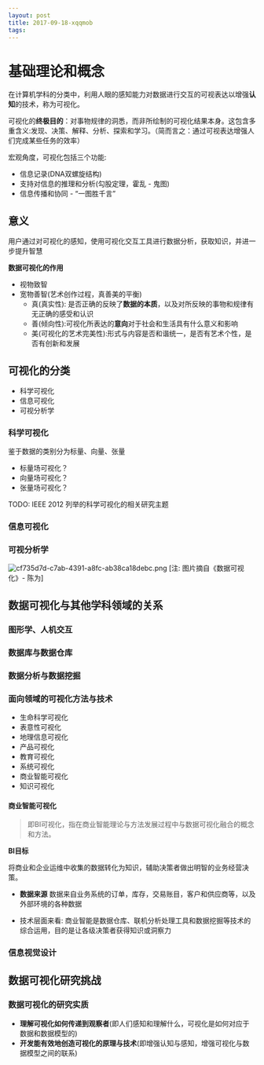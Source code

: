```yaml
---
layout: post
title: 2017-09-18-xqqmob
tags:
---
```


# 基础理论和概念

在计算机学科的分类中，利用人眼的感知能力对数据进行交互的可视表达以增强**认知**的技术，称为可视化。

可视化的**终极目的**：对事物规律的洞悉，而非所绘制的可视化结果本身。这包含多重含义:发现、决策、解释、分析、探索和学习。（简而言之：通过可视表达增强人们完成某些任务的效率）

宏观角度，可视化包括三个功能:
- 信息记录(DNA双螺旋结构)
- 支持对信息的推理和分析(勾股定理，霍乱 - 鬼图)
- 信息传播和协同 - “一图胜千言”

## 意义

用户通过对可视化的感知，使用可视化交互工具进行数据分析，获取知识，并进一步提升智慧

**数据可视化的作用**

- 视物致智
- 宽物善智(艺术创作过程，真善美的平衡)
  - 真(真实性): 是否正确的反映了**数据的本质**，以及对所反映的事物和规律有无正确的感受和认识
  - 善(倾向性):可视化所表达的**意向**对于社会和生活具有什么意义和影响
  - 美(可视化的艺术完美性):形式与内容是否和谐统一，是否有艺术个性，是否有创新和发展

## 可视化的分类

- 科学可视化
- 信息可视化
- 可视分析学

### 科学可视化

鉴于数据的类别分为标量、向量、张量

- 标量场可视化？
- 向量场可视化？
- 张量场可视化？

TODO: IEEE 2012 列举的科学可视化的相关研究主题

### 信息可视化

### 可视分析学

![cf735d7d-c7ab-4391-a8fc-ab38ca18debc.png](https://private-alipayobjects.alipay.com/alipay-rmsdeploy-image/skylark/png/cf735d7d-c7ab-4391-a8fc-ab38ca18debc.png) 
[注: 图片摘自《数据可视化》- 陈为]

## 数据可视化与其他学科领域的关系

### 图形学、人机交互

### 数据库与数据仓库

### 数据分析与数据挖掘

### 面向领域的可视化方法与技术

- 生命科学可视化
- 表意性可视化
- 地理信息可视化
- 产品可视化
- 教育可视化
- 系统可视化
- 商业智能可视化
- 知识可视化

#### 商业智能可视化

> 即BI可视化，指在商业智能理论与方法发展过程中与数据可视化融合的概念和方法。

**BI目标**

将商业和企业运维中收集的数据转化为知识，辅助决策者做出明智的业务经营决策。

- **数据来源**
数据来自业务系统的订单，库存，交易账目，客户和供应商等，以及外部环境的各种数据

- 技术层面来看:
商业智能是数据仓库、联机分析处理工具和数据挖掘等技术的综合运用，目的是让各级决策者获得知识或洞察力

### 信息视觉设计


## 数据可视化研究挑战

### 数据可视化的**研究实质**

- **理解可视化如何传递到观察者**(即人们感知和理解什么，可视化是如何对应于数据和数据模型的)
- **开发能有效地创造可视化的原理与技术**(即增强认知与感知，增强可视化与数据模型之间的联系)




















